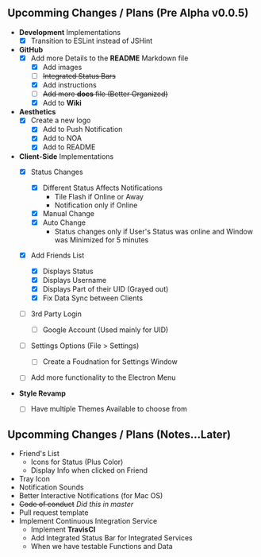 ## Upcomming Changes / Plans (Pre Alpha v0.0.5)

- **Development** Implementations
    - [x] Transition to ESLint instead of JSHint

- **GitHub**
    - [x] Add more Details to the **README** Markdown file
        - [x] Add images
        - [ ] ~~Integrated Status Bars~~
        - [x] Add instructions
        - [ ] ~~Add more **docs** file (Better Organized)~~
        - [x] Add to **Wiki**

- **Aesthetics**
    - [x] Create a new logo
        - [x] Add to Push Notification
        - [x] Add to NOA
        - [x] Add to README

- **Client-Side** Implementations
    - [x] Status Changes
        - [x] Different Status Affects Notifications
            - Tile Flash if Online or Away
            - Notification only if Online
        - [x] Manual Change
        - [x] Auto Change
            - Status changes only if User's Status was online and Window was Minimized for 5 minutes
    - [x] Add Friends List
        - [x] Displays Status
        - [x] Displays Username
        - [x] Displays Part of their UID (Grayed out)
        - [x] Fix Data Sync between Clients
    - [ ] 3rd Party Login
        - [ ] Google Account (Used mainly for UID)
    - [ ] Settings Options (File > Settings)
        - [ ] Create a Foudnation for Settings Window
    - [ ] Add more functionality to the Electron Menu


- **Style Revamp**
    - [ ] Have multiple Themes Available to choose from



## Upcomming Changes / Plans (Notes...Later)
- Friend's List
    - Icons for Status (Plus Color)
    - Display Info when clicked on Friend
- Tray Icon
- Notification Sounds
- Better Interactive Notifications (for Mac OS)
- ~~Code of conduct~~ *Did this in master*
- Pull request template
- Implement Continuous Integration Service
    - Implement **TravisCI**
    - Add Integrated Status Bar for Integrated Services
    - When we have testable Functions and Data